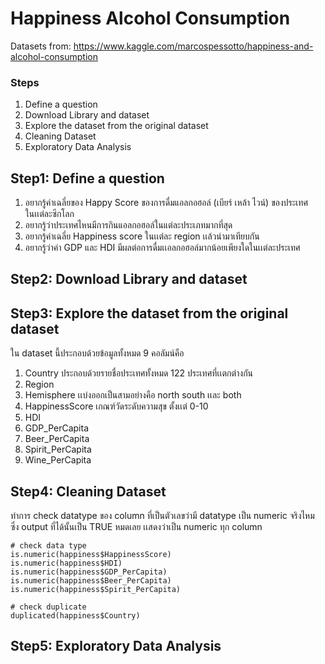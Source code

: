 # Happiness Alcohol Consumption
Datasets from: https://www.kaggle.com/marcospessotto/happiness-and-alcohol-consumption

### Steps
1. Define a question
2. Download Library and dataset
3. Explore the dataset from the original dataset
4. Cleaning Dataset
5. Exploratory Data Analysis

## Step1: Define a question

1. อยากรู้ค่าเฉลี่ยของ Happy Score ของการดื่มแอลกอฮอล์ (เบียร์ เหล้า ไวน์) ของประเทศในเเต่ละซีกโลก
2. อยากรู้ว่าประเทศไหนมีการกินแอลกอฮอล์ในแต่ละประเภทมากที่สุด
3. อยากรู้ค่าเฉลี่ย Happiness score ในเเต่ละ region เเล้วนํามาเทียบกัน
4. อยากรู้ว่าค่า GDP และ HDI มีผลต่อการดื่มเเอลกอฮอล์มากน้อยเพียงใดในเเต่ละประเทศ


## Step2: Download Library and dataset

## Step3: Explore the dataset from the original dataset
ใน dataset นี้ประกอบด้วยข้อมูลทั้งหมด 9 คอลัมน์คือ 
1. Country ประกอบด้วยรายชื่อประเทศทั้งหมด 122 ประเทศที่เเตกต่างกัน
2. Region	
3. Hemisphere เเบ่งออกเป็นสามอย่างคือ north south เเละ both
4. HappinessScore เกณฑ์วัดระดับความสุข ตั้งเเต่ 0-10
5. HDI	
6. GDP_PerCapita	
7. Beer_PerCapita	
8. Spirit_PerCapita	
9. Wine_PerCapita

## Step4: Cleaning Dataset
ทำการ check datatype ของ column ที่เป็นตัวเลขว่ามี datatype เป็น numeric จริงไหม
ซึ่ง output ที่ได้นั้นเป็น TRUE หมดเลย เเสดงว่าเป็น numeric ทุก column

```
# check data type
is.numeric(happiness$HappinessScore)
is.numeric(happiness$HDI)
is.numeric(happiness$GDP_PerCapita)
is.numeric(happiness$Beer_PerCapita)
is.numeric(happiness$Spirit_PerCapita)

```

```
# check duplicate
duplicated(happiness$Country)
```

## Step5: Exploratory Data Analysis
